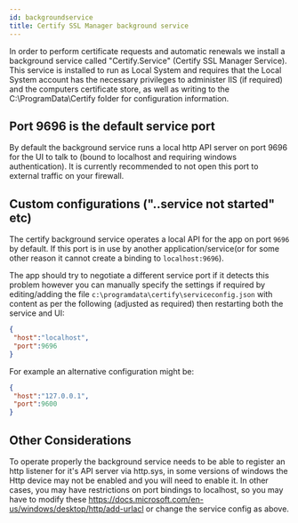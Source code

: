 ```yaml
---
id: backgroundservice
title: Certify SSL Manager background service
---
```


In order to perform certificate requests and automatic renewals we install a background service called "Certify.Service" (Certify SSL Manager Service). This service is installed to run as Local System and requires that the Local System account has the necessary privileges to administer IIS (if required) and the computers certificate store, as well as writing to the C:\ProgramData\Certify folder for configuration information.

## Port 9696 is the default service port

By default the background service runs a local http API server on port 9696 for the UI to talk to (bound to localhost and requiring windows authentication). It is currently recommended to not open this port to external traffic on your firewall.


## Custom configurations ("..service not started" etc)
The certify background service operates a local API for the app on port `9696` by default. If this port is in use by another application/service(or for some other reason it cannot create a binding to `localhost:9696`).

The app should try to negotiate a different service port if it detects this problem however you can manually specify the settings if required by editing/adding the file `c:\programdata\certify\serviceconfig.json` with content as per the following (adjusted as required) then restarting both the service and UI:
```json
{
 "host":"localhost",
 "port":9696
}
```
For example an alternative configuration might be:
```json
{
 "host":"127.0.0.1",
 "port":9600
}
```

## Other Considerations
To operate properly the background service needs to be able to register an http listener for it's API server via http.sys, in some versions of windows the Http device may not be enabled and you will need to enable it. In other cases, you may have restrictions on port bindings to localhost, so you may have to modify these https://docs.microsoft.com/en-us/windows/desktop/http/add-urlacl or change the service config as above.